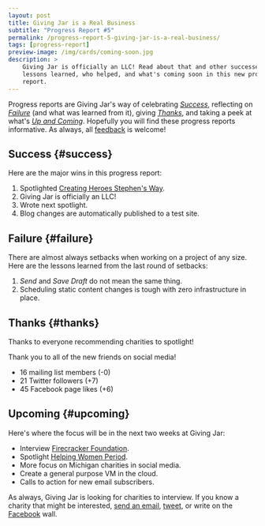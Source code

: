 ```yaml
---
layout: post
title: Giving Jar is a Real Business
subtitle: "Progress Report #5"
permalink: /progress-report-5-giving-jar-is-a-real-business/
tags: [progress-report]
preview-image: /img/cards/coming-soon.jpg
description: >
    Giving Jar is officially an LLC! Read about that and other successes,
    lessons learned, who helped, and what's coming soon in this new progress
    report.
---
```


Progress reports are Giving Jar's way of celebrating *[Success][1]*, reflecting on *[Failure][2]* (and what was learned from it), giving *[Thanks][3]*, and taking a peek at what's *[Up and Coming][4]*. Hopefully you will find these progress reports informative. As always, all [feedback][5] is welcome!

## Success {#success}

Here are the major wins in this progress report:

1. Spotlighted [Creating Heroes Stephen's Way][8].
2. Giving Jar is officially an LLC!
3. Wrote next spotlight.
4. Blog changes are automatically published to a test site.

## Failure {#failure}

There are almost always setbacks when working on a project of any size. Here are the lessons learned from the last round of setbacks:

1. *Send* and *Save Draft* do not mean the same thing. 
2. Scheduling static content changes is tough with zero infrastructure in place.

## Thanks {#thanks}

Thanks to everyone recommending charities to spotlight!

Thank you to all of the new friends on social media!

* 16 mailing list members (-0)
* 21 Twitter followers (+7)
* 45 Facebook page likes (+6)

## Upcoming {#upcoming}

Here's where the focus will be in the next two weeks at Giving Jar:

* Interview [Firecracker Foundation][9].
* Spotlight [Helping Women Period][10].
* More focus on Michigan charities in social media.
* Create a general purpose VM in the cloud.
* Calls to action for new email subscribers.

As always, Giving Jar is looking for charities to interview. If you know a charity that might be interested, [send an email][5], [tweet][6], or write on the [Facebook][7] wall.



[1]: #success "Success Section"
[2]: #failure "Failure Section"
[3]: #thanks "Thanks Section"
[4]: #upcoming "Upcoming Section"
[5]: mailto:hello@givingjar.org "Email Giving Jar"
[6]: https://twitter.com/givingjar "Giving Jar on Twitter"
[7]: https://www.facebook.com/givingjarorg "Giving Jar on Facebook"
[8]: http://blog.givingjar.org/charity-spotlight-creating-heroes-stephens-way/ "Charity Spotlight: Creating Heroes Stephen's Way"
[9]: http://thefirecrackerfoundation.org/ "Firecracker Foundation Homepage"
[10]: http://www.helpingwomenperiod.org/ "Helping Women Period Homepage"
